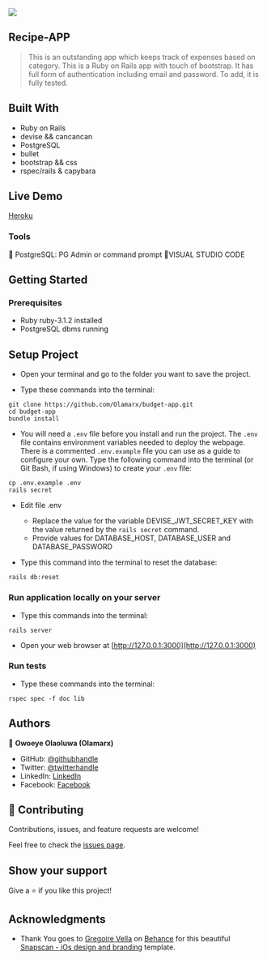 ![](https://img.shields.io/badge/Microverse-blueviolet)

## Recipe-APP

> This is an outstanding app which keeps track of expenses based on category. This is a Ruby on Rails app with touch of bootstrap. It has full form of authentication including email and password. To add, it is fully tested.

## Built With

- Ruby on Rails
- devise && cancancan
- PostgreSQL
- bullet
- bootstrap && css
- rspec/rails & capybara
## Live Demo

[Heroku](https://budget-app-olamarx.herokuapp.com)

### Tools
💠 PostgreSQL: PG Admin or command prompt
💠VISUAL STUDIO CODE

## Getting Started

### Prerequisites

- Ruby ruby-3.1.2 installed
- PostgreSQL dbms running

## Setup Project

- Open your terminal and go to the folder you want to save the project.

- Type these commands into the terminal:

```
git clone https://github.com/Olamarx/budget-app.git
cd budget-app
bundle install
```

- You will need a `.env` file before you install and run the project. The `.env` file contains environment variables needed to deploy the webpage. There is a commented `.env.example` file you can use as a guide to configure your own. Type the following command into the terminal (or Git Bash, if using Windows) to create your `.env` file:

```
cp .env.example .env
rails secret
```

- Edit file .env

  - Replace the value for the variable DEVISE_JWT_SECRET_KEY with the value returned by the `rails secret` command.
  - Provide values for DATABASE_HOST, DATABASE_USER and DATABASE_PASSWORD

- Type this command into the terminal to reset the database:

```
rails db:reset
```
### Run application locally on your server

- Type this commands into the terminal:

```
rails server
```

- Open your web browser at [http://127.0.0.1:3000](http://127.0.0.1:3000)

### Run tests

- Type these commands into the terminal:

```
rspec spec -f doc lib
```

## Authors

👤 **Owoeye Olaoluwa (Olamarx)**

- GitHub: [@githubhandle](https://github.com/Olamarx)
- Twitter: [@twitterhandle](https://twitter.com/Owoeye0laoluwa)
- LinkedIn: [LinkedIn](https://www.linkedin.com/in/olaoluwa-owoeye-617702162/)
- Facebook: [Facebook](https://web.facebook.com/olaoluwa.owoeye.39)

## 🤝 Contributing

Contributions, issues, and feature requests are welcome!

Feel free to check the [issues page](../../issues/).

## Show your support

Give a ⭐️ if you like this project!

## Acknowledgments

- Thank You goes to [Gregoire Vella](https://www.behance.net/gregoirevella) on [Behance](https://www.behance.net/) for this beautiful [Snapscan - iOs design and branding](https://www.behance.net/gallery/19759151/Snapscan-iOs-design-and-branding) template.
<!-- - Thanks to my good friend, Daniel Malo for standing by always.
- Thanks to one of my motivators and helper, Agudelo Andres for standing by always. -->
